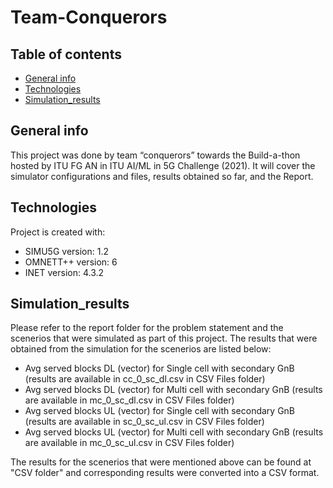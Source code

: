 # Team-Conquerors
## Table of contents
* [General info](#general-info)
* [Technologies](#technologies)
* [Simulation_results](#simulation_results)

## General info
This project was done by team “conquerors” towards the Build-a-thon hosted by ITU FG AN in ITU AI/ML in 5G Challenge (2021). It will cover the simulator configurations and files, results obtained so far, and the Report.
	
## Technologies
Project is created with:
* SIMU5G version: 1.2
* OMNETT++ version: 6
* INET version: 4.3.2
	
## Simulation_results
Please refer to the report folder for the problem statement and the scenerios that were simulated as part of this project. 
The results that were obtained from the simulation for the scenerios are listed below:
* Avg served blocks DL (vector) for Single cell with secondary GnB (results are available in cc_0_sc_dl.csv in CSV Files folder)
* Avg served blocks DL (vector) for  Multi cell with secondary GnB (results are available in mc_0_sc_dl.csv in CSV Files folder)
* Avg served blocks UL (vector) for Single cell with secondary GnB (results are available in sc_0_sc_ul.csv in CSV Files folder)
* Avg served blocks UL (vector) for Multi cell with secondary GnB  (results are available in mc_0_sc_ul.csv in CSV Files folder)

The results for the scenerios that were mentioned above can be found at "CSV folder" and corresponding results were converted into a CSV format.




